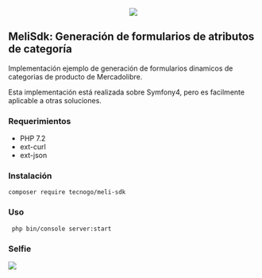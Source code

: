 <p align="center">
<img src="https://avatars1.githubusercontent.com/u/49149236"/>
</p>

## MeliSdk: Generación de formularios de atributos de categoría

Implementación ejemplo de generación de formularios dinamicos de categorias de producto
de Mercadolibre.

Esta implementación está realizada sobre Symfony4, pero es facilmente aplicable a otras soluciones.

### Requerimientos

 * PHP 7.2
 * ext-curl
 * ext-json

### Instalación

`composer require tecnogo/meli-sdk`

### Uso

` php bin/console server:start`

### Selfie

<img src="http://i.imgur.com/4tXjUTg.png"/>
